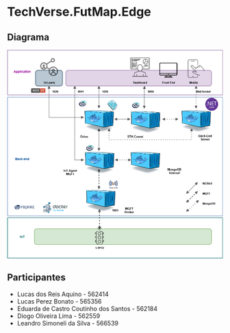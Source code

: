 # TechVerse.FutMap.Edge

## Diagrama

![Diagrama IoT](FutMap-Diagram.png)

## Participantes

- Lucas dos Reis Aquino - 562414
- Lucas Perez Bonato - 565356
- Eduarda de Castro Coutinho dos Santos - 562184
- Diogo Oliveira Lima - 562559
- Leandro Simoneli da Silva - 566539
